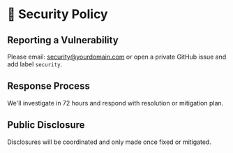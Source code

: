 # 🔐 Security Policy

## Reporting a Vulnerability

Please email: security@yourdomain.com or open a private GitHub issue and add label `security`.

## Response Process

We'll investigate in 72 hours and respond with resolution or mitigation plan.

## Public Disclosure

Disclosures will be coordinated and only made once fixed or mitigated.
